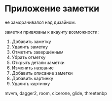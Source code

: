 # Приложение заметки
не заморачивался над дизайном.

заметки привязаны к акаунту
возможности:
1. Добавить заметку
2. Удалить заметку
3. Отметить завершённым
4. Убрать отметку
5. Открыть детали заметки
6. Изменить название
7. Добавить описание заметки
8. Добавить картинку
9. Удалить картинку

mvvm, dagger2, room, cicerone, glide, threetenbp
